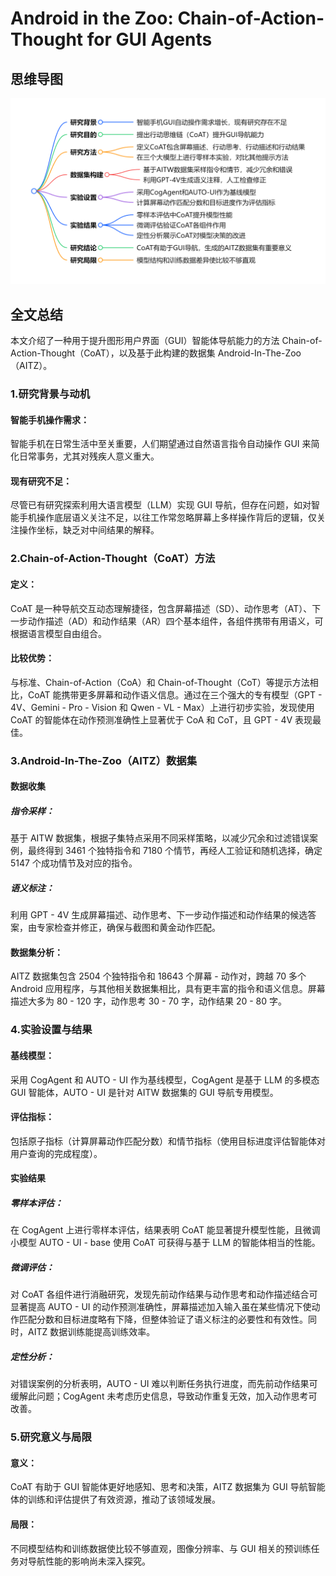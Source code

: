 # Android in the Zoo: Chain-of-Action-Thought for GUI Agents

## 思维导图
![思维导图](/imgs/Android-in-the-Zoo-Chain-of-Action-Thought-for-GUI-Agents.jpg)

## 全文总结
本文介绍了一种用于提升图形用户界面（GUI）智能体导航能力的方法 Chain-of-Action-Thought（CoAT），以及基于此构建的数据集 Android-In-The-Zoo（AITZ）。
### 1.研究背景与动机
#### 智能手机操作需求：
智能手机在日常生活中至关重要，人们期望通过自然语言指令自动操作 GUI 来简化日常事务，尤其对残疾人意义重大。
#### 现有研究不足：
尽管已有研究探索利用大语言模型（LLM）实现 GUI 导航，但存在问题，如对智能手机操作底层语义关注不足，以往工作常忽略屏幕上多样操作背后的逻辑，仅关注操作坐标，缺乏对中间结果的解释。
### 2.Chain-of-Action-Thought（CoAT）方法
#### 定义：
CoAT 是一种导航交互动态理解捷径，包含屏幕描述（SD）、动作思考（AT）、下一步动作描述（AD）和动作结果（AR）四个基本组件，各组件携带有用语义，可根据语言模型自由组合。
#### 比较优势：
与标准、Chain-of-Action（CoA）和 Chain-of-Thought（CoT）等提示方法相比，CoAT 能携带更多屏幕和动作语义信息。通过在三个强大的专有模型（GPT - 4V、Gemini - Pro - Vision 和 Qwen - VL - Max）上进行初步实验，发现使用 CoAT 的智能体在动作预测准确性上显著优于 CoA 和 CoT，且 GPT - 4V 表现最佳。
### 3.Android-In-The-Zoo（AITZ）数据集
#### 数据收集
##### 指令采样：
基于 AITW 数据集，根据子集特点采用不同采样策略，以减少冗余和过滤错误案例，最终得到 3461 个独特指令和 7180 个情节，再经人工验证和随机选择，确定 5147 个成功情节及对应的指令。
##### 语义标注：
利用 GPT - 4V 生成屏幕描述、动作思考、下一步动作描述和动作结果的候选答案，由专家检查并修正，确保与截图和黄金动作匹配。
#### 数据集分析：
AITZ 数据集包含 2504 个独特指令和 18643 个屏幕 - 动作对，跨越 70 多个 Android 应用程序，与其他相关数据集相比，具有更丰富的指令和语义信息。屏幕描述大多为 80 - 120 字，动作思考 30 - 70 字，动作结果 20 - 80 字。
### 4.实验设置与结果
#### 基线模型：
采用 CogAgent 和 AUTO - UI 作为基线模型，CogAgent 是基于 LLM 的多模态 GUI 智能体，AUTO - UI 是针对 AITW 数据集的 GUI 导航专用模型。
#### 评估指标：
包括原子指标（计算屏幕动作匹配分数）和情节指标（使用目标进度评估智能体对用户查询的完成程度）。
#### 实验结果
##### 零样本评估：
在 CogAgent 上进行零样本评估，结果表明 CoAT 能显著提升模型性能，且微调小模型 AUTO - UI - base 使用 CoAT 可获得与基于 LLM 的智能体相当的性能。
##### 微调评估：
对 CoAT 各组件进行消融研究，发现先前动作结果与动作思考和动作描述结合可显著提高 AUTO - UI 的动作预测准确性，屏幕描述加入输入虽在某些情况下使动作匹配分数和目标进度略有下降，但整体验证了语义标注的必要性和有效性。同时，AITZ 数据训练能提高训练效率。
##### 定性分析：
对错误案例的分析表明，AUTO - UI 难以判断任务执行进度，而先前动作结果可缓解此问题；CogAgent 未考虑历史信息，导致动作重复无效，加入动作思考可改善。
### 5.研究意义与局限
#### 意义：
CoAT 有助于 GUI 智能体更好地感知、思考和决策，AITZ 数据集为 GUI 导航智能体的训练和评估提供了有效资源，推动了该领域发展。
#### 局限：
不同模型结构和训练数据使比较不够直观，图像分辨率、与 GUI 相关的预训练任务对导航性能的影响尚未深入探究。
